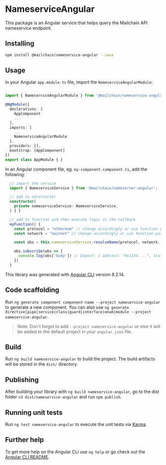 # NameserviceAngular

This package is an Angular service that helps query the Mailchain API nameservice endpoint.

## Installing

```sh
npm install @mailchain/nameservice-angular --save
```

## Usage

In your Angular `app.module.ts` file, import the `NameserviceAngularModule`:

```ts

import { NameserviceAngularModule } from '@mailchain/nameservice-angular';

@NgModule({
  declarations: [
    AppComponent
    ...
  ],
  imports: [
    ...
    NameserviceAngularModule
  ],
  providers: [],
  bootstrap: [AppComponent]
})
export class AppModule { }
```

In an Angular component file, eg. `my-component.component.ts`, add the following:

``` ts
  // import the service
  import { NameserviceService } from '@mailchain/nameserver-angular';

  // add to constructor
  constructor(
    private nameserviceService: NameserviceService,
  ) { }

  // add to function and then execute logic in the callback
  myFunction() {
    const protocol = "ethereum" // change accordingly or use function params
    const network = "mainnet" // change accordingly or use function params

    const obs = this.nameserviceService.resolveName(protocol, network, value)

    obs.subscribe(obs => {
      console.log(obs['body']) // Expect: { address: "0x1234....", status: 0}
    })
  }

```

This library was generated with [Angular CLI](https://github.com/angular/angular-cli) version 8.2.14.

## Code scaffolding

Run `ng generate component component-name --project nameservice-angular` to generate a new component. You can also use `ng generate directive|pipe|service|class|guard|interface|enum|module --project nameservice-angular`.
> Note: Don't forget to add `--project nameservice-angular` or else it will be added to the default project in your `angular.json` file. 

## Build

Run `ng build nameservice-angular` to build the project. The build artifacts will be stored in the `dist/` directory.

## Publishing

After building your library with `ng build nameservice-angular`, go to the dist folder `cd dist/nameservice-angular` and run `npm publish`.

## Running unit tests

Run `ng test nameservice-angular` to execute the unit tests via [Karma](https://karma-runner.github.io).

## Further help

To get more help on the Angular CLI use `ng help` or go check out the [Angular CLI README](https://github.com/angular/angular-cli/blob/master/README.md).
